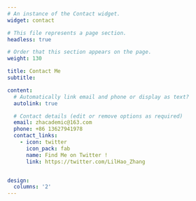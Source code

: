 ```yaml
---
# An instance of the Contact widget.
widget: contact

# This file represents a page section.
headless: true

# Order that this section appears on the page.
weight: 130

title: Contact Me
subtitle:

content:
  # Automatically link email and phone or display as text?
  autolink: true

  # Contact details (edit or remove options as required)
  email: zhacademic@163.com
  phone: +86 13627941978
  contact_links:
    - icon: twitter
      icon_pack: fab
      name: Find Me on Twitter !
      link: https://twitter.com/LilHao_Zhang


design:
  columns: '2'
---
```

